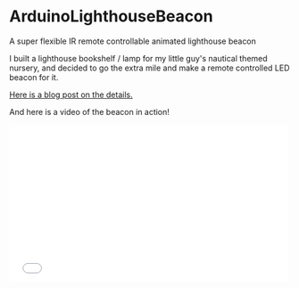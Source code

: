 # ArduinoLighthouseBeacon
A super flexible IR remote controllable animated lighthouse beacon

I built a lighthouse bookshelf / lamp for my little guy's nautical themed nursery, and decided to go the extra mile and make a remote controlled LED beacon for it.

<a href='http://industriumvita.com/lighthouse-with-remote-controlled-led-beacon/'>Here is a blog post on the details.</a>

And here is a video of the beacon in action!

<iframe src="//player.vimeo.com/video/102085586?byline=0&portrait=0" width="500" height="281" frameborder="0" webkitallowfullscreen mozallowfullscreen allowfullscreen></iframe>
